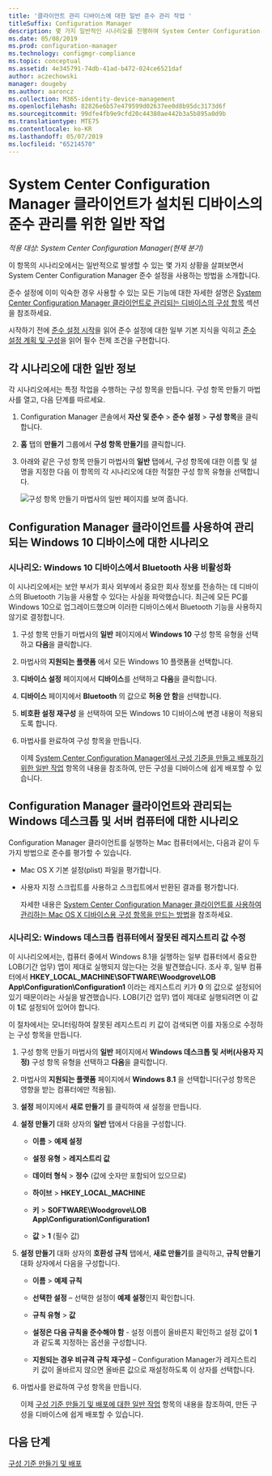 ```yaml
---
title: '클라이언트 관리 디바이스에 대한 일반 준수 관리 작업 '
titleSuffix: Configuration Manager
description: 몇 가지 일반적인 시나리오를 진행하여 System Center Configuration Manager의 준수 설정에 대해 알아봅니다.
ms.date: 05/08/2019
ms.prod: configuration-manager
ms.technology: configmgr-compliance
ms.topic: conceptual
ms.assetid: 4e345791-74db-41ad-b472-024ce6521daf
author: aczechowski
manager: dougeby
ms.author: aaroncz
ms.collection: M365-identity-device-management
ms.openlocfilehash: 82826e6b57e479599d02637ee0d8b95dc3173d6f
ms.sourcegitcommit: 99dfe4fb9e9cfd20c44380ae442b3a5b895a0d9b
ms.translationtype: MTE75
ms.contentlocale: ko-KR
ms.lasthandoff: 05/07/2019
ms.locfileid: "65214570"
---
```

# <a name="common-tasks-for-managing-compliance-on-devices-with-the-system-center-configuration-manager-client"></a>System Center Configuration Manager 클라이언트가 설치된 디바이스의 준수 관리를 위한 일반 작업

*적용 대상: System Center Configuration Manager(현재 분기)*

이 항목의 시나리오에서는 일반적으로 발생할 수 있는 몇 가지 상황을 살펴보면서 System Center Configuration Manager 준수 설정을 사용하는 방법을 소개합니다.  

 준수 설정에 이미 익숙한 경우 사용할 수 있는 모든 기능에 대한 자세한 설명은 [System Center Configuration Manager 클라이언트로 관리되는 디바이스의 구성 항목](../../compliance/deploy-use/create-configuration-items.md) 섹션을 참조하세요.  

 시작하기 전에 [준수 설정 시작](../../compliance/get-started/get-started-with-compliance-settings.md)을 읽어 준수 설정에 대한 일부 기본 지식을 익히고 [준수 설정 계획 및 구성](../../compliance/plan-design/plan-for-and-configure-compliance-settings.md)을 읽어 필수 전제 조건을 구현합니다.  

## <a name="general-information-for-each-scenario"></a>각 시나리오에 대한 일반 정보  
 각 시나리오에서는 특정 작업을 수행하는 구성 항목을 만듭니다. 구성 항목 만들기 마법사를 열고, 다음 단계를 따르세요.  

1.  Configuration Manager 콘솔에서 **자산 및 준수** > **준수 설정** > **구성 항목**을 클릭합니다.  

3.  **홈** 탭의 **만들기** 그룹에서 **구성 항목 만들기**를 클릭합니다.  

4.  아래와 같은 구성 항목 만들기 마법사의 **일반** 탭에서, 구성 항목에 대한 이름 및 설명을 지정한 다음 이 항목의 각 시나리오에 대한 적절한 구성 항목 유형을 선택합니다.  

     ![구성 항목 만들기 마법사의 일반 페이지를 보여 줍니다.](/sccm/mdm/deploy-use/media/Compliance-Settings-Wizard---1.png)  

## <a name="scenarios-for-windows-10-devices-managed-with-the-configuration-manager-client"></a>Configuration Manager 클라이언트를 사용하여 관리되는 Windows 10 디바이스에 대한 시나리오  

### <a name="scenario-disable-the-use-of-bluetooth-on-windows-10-devices"></a>시나리오: Windows 10 디바이스에서 Bluetooth 사용 비활성화  
 이 시나리오에서는 보안 부서가 회사 외부에서 중요한 회사 정보를 전송하는 데 디바이스의 Bluetooth 기능을 사용할 수 있다는 사실을 파악했습니다. 최근에 모든 PC를 Windows 10으로 업그레이드했으며 이러한 디바이스에서 Bluetooth 기능을 사용하지 않기로 결정합니다.  

1. 구성 항목 만들기 마법사의 **일반** 페이지에서 **Windows 10** 구성 항목 유형을 선택하고 **다음**을 클릭합니다.  

2. 마법사의 **지원되는 플랫폼** 에서 모든 Windows 10 플랫폼을 선택합니다.  

3. **디바이스 설정** 페이지에서 **디바이스**를 선택하고 **다음**을 클릭합니다.  

4. **디바이스** 페이지에서 **Bluetooth** 의 값으로 **허용 안 함**을 선택합니다.  

5. **비호환 설정 재구성** 을 선택하여 모든 Windows 10 디바이스에 변경 내용이 적용되도록 합니다.  

6. 마법사를 완료하여 구성 항목을 만듭니다.  

   이제 [System Center Configuration Manager에서 구성 기준을 만들고 배포하기 위한 일반 작업](../../compliance/plan-design/common-tasks-for-creating-and-deploying-configuration-baselines.md) 항목의 내용을 참조하여, 만든 구성을 디바이스에 쉽게 배포할 수 있습니다.  

## <a name="scenarios-for-windows-desktop-and-server-computers-managed-with-the-configuration-manager-client"></a>Configuration Manager 클라이언트와 관리되는 Windows 데스크톱 및 서버 컴퓨터에 대한 시나리오  
 Configuration Manager 클라이언트를 실행하는 Mac 컴퓨터에서는, 다음과 같이 두 가지 방법으로 준수를 평가할 수 있습니다.  

- Mac OS X 기본 설정(plist) 파일을 평가합니다.  

- 사용자 지정 스크립트를 사용하고 스크립트에서 반환된 결과를 평가합니다.  

  자세한 내용은 [System Center Configuration Manager 클라이언트를 사용하여 관리하는 Mac OS X 디바이스용 구성 항목을 만드는 방법](../../compliance/deploy-use/create-configuration-items-for-mac-os-x-devices-managed-with-the-client.md)을 참조하세요.  

### <a name="scenario-remediate-an-incorrect-registry-value-on-windows-desktop-computers"></a>시나리오: Windows 데스크톱 컴퓨터에서 잘못된 레지스트리 값 수정  
 이 시나리오에서는, 컴퓨터 중에서 Windows 8.1을 실행하는 일부 컴퓨터에서 중요한 LOB(기간 업무) 앱이 제대로 실행되지 않는다는 것을 발견했습니다. 조사 후, 일부 컴퓨터에서 **HKEY_LOCAL_MACHINE\SOFTWARE\Woodgrove\LOB App\Configuration\Configuration1** 이라는 레지스트리 키가 **0** 의 값으로 설정되어 있기 때문이라는 사실을 발견했습니다. LOB(기간 업무) 앱이 제대로 실행되려면 이 값이 **1**로 설정되어 있어야 합니다.  

 이 절차에서는 모니터링하여 잘못된 레지스트리 키 값이 검색되면 이를 자동으로 수정하는 구성 항목을 만듭니다.  

1. 구성 항목 만들기 마법사의 **일반** 페이지에서 **Windows 데스크톱 및 서버(사용자 지정)** 구성 항목 유형을 선택하고 **다음**을 클릭합니다.  

2. 마법사의 **지원되는 플랫폼** 페이지에서 **Windows 8.1** 을 선택합니다(구성 항목은 영향을 받는 컴퓨터에만 적용됨).  

3. **설정** 페이지에서 **새로 만들기** 를 클릭하여 새 설정을 만듭니다.  

4. **설정 만들기** 대화 상자의 **일반** 탭에서 다음을 구성합니다.  

   -   **이름** > **예제 설정**  

   -   **설정 유형** > **레지스트리 값**  

   -   **데이터 형식** > **정수** (값에 숫자만 포함되어 있으므로)  

   -   **하이브** > **HKEY_LOCAL_MACHINE**  

   -   **키** > **SOFTWARE\Woodgrove\LOB App\Configuration\Configuration1**  

   -   **값** > **1** (필수 값)  

5. **설정 만들기** 대화 상자의 **호환성 규칙** 탭에서, **새로 만들기**를 클릭하고, **규칙 만들기** 대화 상자에서 다음을 구성합니다.  

   -   **이름** > **예제 규칙**  

   -   **선택한 설정** – 선택한 설정이 **예제 설정**인지 확인합니다.  

   -   **규칙 유형** > **값**  

   -   **설정은 다음 규칙을 준수해야 함** - 설정 이름이 올바른지 확인하고 설정 값이 **1**과 같도록 지정하는 옵션을 구성합니다.  

   -   **지원되는 경우 비규격 규칙 재구성** – Configuration Manager가 레지스트리 키 값이 올바르지 않으면 올바른 값으로 재설정하도록 이 상자를 선택합니다.  

6. 마법사를 완료하여 구성 항목을 만듭니다.  

   이제 [구성 기준 만들기 및 배포에 대한 일반 작업](../../compliance/plan-design/common-tasks-for-creating-and-deploying-configuration-baselines.md) 항목의 내용을 참조하여, 만든 구성을 디바이스에 쉽게 배포할 수 있습니다.  

## <a name="next-steps"></a>다음 단계

[구성 기준 만들기 및 배포](/sccm/compliance/plan-design/common-tasks-for-creating-and-deploying-configuration-baselines)
